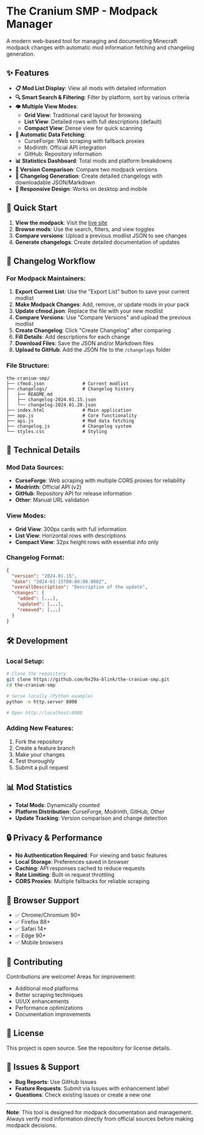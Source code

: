 # The Cranium SMP - Modpack Manager

A modern web-based tool for managing and documenting Minecraft modpack changes with automatic mod information fetching and changelog generation.

## ✨ Features

- **📋 Mod List Display**: View all mods with detailed information
- **🔍 Smart Search & Filtering**: Filter by platform, sort by various criteria
- **👁️ Multiple View Modes**: 
  - **Grid View**: Traditional card layout for browsing
  - **List View**: Detailed rows with full descriptions (default)
  - **Compact View**: Dense view for quick scanning
- **🔗 Automatic Data Fetching**: 
  - CurseForge: Web scraping with fallback proxies
  - Modrinth: Official API integration
  - GitHub: Repository information
- **📊 Statistics Dashboard**: Total mods and platform breakdowns
- **🔄 Version Comparison**: Compare two modpack versions
- **📝 Changelog Generation**: Create detailed changelogs with downloadable JSON/Markdown
- **📱 Responsive Design**: Works on desktop and mobile

## 🚀 Quick Start

1. **View the modpack**: Visit the [live site](https://0x29a-blink.github.io/the-cranium-smp/)
2. **Browse mods**: Use the search, filters, and view toggles
3. **Compare versions**: Upload a previous modlist JSON to see changes
4. **Generate changelogs**: Create detailed documentation of updates

## 📝 Changelog Workflow

### For Modpack Maintainers:

1. **Export Current List**: Use the "Export List" button to save your current modlist
2. **Make Modpack Changes**: Add, remove, or update mods in your pack
3. **Update cfmod.json**: Replace the file with your new modlist
4. **Compare Versions**: Use "Compare Versions" and upload the previous modlist
5. **Create Changelog**: Click "Create Changelog" after comparing
6. **Fill Details**: Add descriptions for each change
7. **Download Files**: Save the JSON and/or Markdown files
8. **Upload to GitHub**: Add the JSON file to the `/changelogs` folder

### File Structure:
```
the-cranium-smp/
├── cfmod.json              # Current modlist
├── changelogs/             # Changelog history
│   ├── README.md
│   ├── changelog-2024.01.15.json
│   └── changelog-2024.01.20.json
├── index.html              # Main application
├── app.js                  # Core functionality
├── api.js                  # Mod data fetching
├── changelog.js            # Changelog system
└── styles.css              # Styling
```

## 🔧 Technical Details

### Mod Data Sources:
- **CurseForge**: Web scraping with multiple CORS proxies for reliability
- **Modrinth**: Official API (v2)
- **GitHub**: Repository API for release information
- **Other**: Manual URL validation

### View Modes:
- **Grid View**: 300px cards with full information
- **List View**: Horizontal rows with descriptions 
- **Compact View**: 32px height rows with essential info only

### Changelog Format:
```json
{
  "version": "2024.01.15",
  "date": "2024-01-15T00:00:00.000Z",
  "overallDescription": "Description of the update",
  "changes": {
    "added": [...],
    "updated": [...],
    "removed": [...]
  }
}
```

## 🛠️ Development

### Local Setup:
```bash
# Clone the repository
git clone https://github.com/0x29a-blink/the-cranium-smp.git
cd the-cranium-smp

# Serve locally (Python example)
python -m http.server 8000

# Open http://localhost:8000
```

### Adding New Features:
1. Fork the repository
2. Create a feature branch
3. Make your changes
4. Test thoroughly
5. Submit a pull request

## 📊 Mod Statistics

- **Total Mods**: Dynamically counted
- **Platform Distribution**: CurseForge, Modrinth, GitHub, Other
- **Update Tracking**: Version comparison and change detection

## 🔒 Privacy & Performance

- **No Authentication Required**: For viewing and basic features
- **Local Storage**: Preferences saved in browser
- **Caching**: API responses cached to reduce requests
- **Rate Limiting**: Built-in request throttling
- **CORS Proxies**: Multiple fallbacks for reliable scraping

## 📱 Browser Support

- ✅ Chrome/Chromium 90+
- ✅ Firefox 88+
- ✅ Safari 14+
- ✅ Edge 90+
- ✅ Mobile browsers

## 🤝 Contributing

Contributions are welcome! Areas for improvement:
- Additional mod platforms
- Better scraping techniques
- UI/UX enhancements
- Performance optimizations
- Documentation improvements

## 📄 License

This project is open source. See the repository for license details.

## 🐛 Issues & Support

- **Bug Reports**: Use GitHub Issues
- **Feature Requests**: Submit via Issues with enhancement label
- **Questions**: Check existing issues or create a new one

---

**Note**: This tool is designed for modpack documentation and management. Always verify mod information directly from official sources before making modpack decisions.
